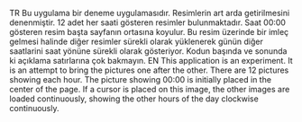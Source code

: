 TR
Bu uygulama bir deneme uygulamasıdır. Resimlerin art arda getirilmesini denenmiştir. 12 adet her saati gösteren resimler bulunmaktadır. Saat 00:00 gösteren resim başta sayfanın ortasına koyulur. Bu resim üzerinde
bir imleç gelmesi halinde diğer resimler sürekli olarak yüklenerek günün diğer saatlarini saat yönüne sürekli olarak gösteriyor. Kodun başında ve sonunda ki açıklama satırlarına çok bakmayın.
EN
This application is an experiment. It is an attempt to bring the pictures one after the other. There are 12 pictures showing each hour. The picture showing 00:00 is initially placed in the center of the page. If 
a cursor is placed on this image, the other images are loaded continuously, showing the other hours of the day clockwise continuously. 
